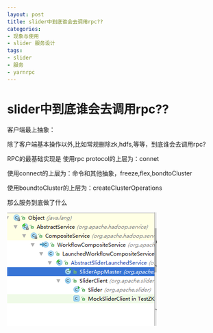 ```yaml
---
layout: post
title: slider中到底谁会去调用rpc??
categories:
- 现象与使用
- slider 服务设计
tags:
- slider
- 服务
- yarnrpc
---
```


slider中到底谁会去调用rpc??
=========

客户端最上抽象：


除了客户端基本操作以外,比如常规删除zk,hdfs,等等，到底谁会去调用rpc?


RPC的最基础实现是
使用rpc protocol的上层为：connet

使用connect的上层为：命令和其他抽象，freeze,flex,bondtoCluster

使用boundtoCluster的上层为：createClusterOperations

那么服务到底做了什么

![slideryarnrpc](images/Image.png "slideryarnrpc客户端操作")